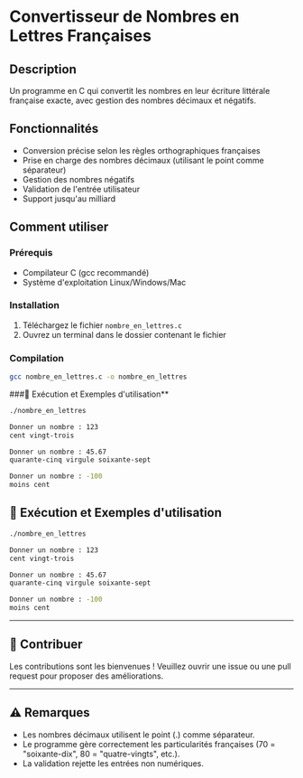 # Convertisseur de Nombres en Lettres Françaises

## Description
Un programme en C qui convertit les nombres en leur écriture littérale française exacte, avec gestion des nombres décimaux et négatifs.

## Fonctionnalités
- Conversion précise selon les règles orthographiques françaises
- Prise en charge des nombres décimaux (utilisant le point comme séparateur)
- Gestion des nombres négatifs
- Validation de l'entrée utilisateur
- Support jusqu'au milliard

## Comment utiliser

### Prérequis
- Compilateur C (gcc recommandé)
- Système d'exploitation Linux/Windows/Mac

### Installation
1. Téléchargez le fichier `nombre_en_lettres.c`
2. Ouvrez un terminal dans le dossier contenant le fichier

### Compilation
```bash
gcc nombre_en_lettres.c -o nombre_en_lettres
```

###🚀 Exécution et Exemples d'utilisation**  
```bash
./nombre_en_lettres

Donner un nombre : 123
cent vingt-trois

Donner un nombre : 45.67
quarante-cinq virgule soixante-sept

Donner un nombre : -100
moins cent
```

## **🚀 Exécution et Exemples d'utilisation**  
```bash
./nombre_en_lettres

Donner un nombre : 123
cent vingt-trois

Donner un nombre : 45.67
quarante-cinq virgule soixante-sept

Donner un nombre : -100
moins cent
```

---

## **🤝 Contribuer**  

Les contributions sont les bienvenues ! Veuillez ouvrir une issue ou une pull request pour proposer des améliorations.


---

## **⚠️ Remarques**  

- Les nombres décimaux utilisent le point (.) comme séparateur.
- Le programme gère correctement les particularités françaises (70 = "soixante-dix", 80 = "quatre-vingts", etc.).
- La validation rejette les entrées non numériques.

